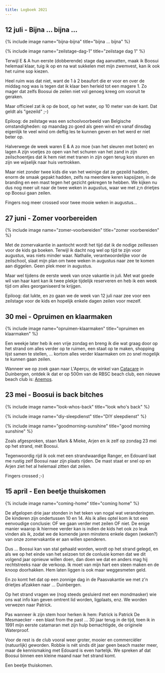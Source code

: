 ```yaml
---
title: Logboek 2021
---
```


<!--
## 21 juli - Zwin Race
-->

## 12 juli - Bijna ... bijna ...

{% include image name="bijna-bijna" title="bijna ... bijna" %}

{% include image name="zeilstage-dag-1" title="zeilstage dag 1" %}

Terwijl E & A hun eerste (dobberende) stage dag aanvatten, maak ik Boosui helemaal klaar, tuig ik op en na wat sukkelen met mijn zwemvest, kan ik ook het ruime sop kiezen.

Heel ruim was dat niet, want de 1 à 2 beaufort die er voor en over de middag nog was is tegen dat ik klaar ben herleid tot een magere 1. Zo mager dat zelfs Boosui de zeilen niet vol genoeg kreeg om vooruit te geraken. 

Maar officieel zat ik op de boot, op het water, op 10 meter van de kant. Dat geldt als "gezeild" ;-)

Epiloog: de zeilstage was een schoolvoorbeeld van Belgische omstandigheden: op maandag zo goed als geen wind en vanaf dinsdag eigenlijk te veel wind om deftig les te kunnen geven en het werd er niet beter op.

Halverwege de week waren E & A zo moe (van het sleuren met boten) en lagen A zijn voetjes zo open van het schuren van het zand in zijn zeilschoentjes dat ik hem niet met tranen in zijn ogen terug kon sturen en zijn we wijselijk naar huis vertrokken.

Maar niet zonder twee kids die van het weinige dat ze gezeild hadden, enorm de smaak gepakt hadden, zelfs na meerdere keren kapsijzen, in de branding en een mast tegen het gezicht gekregen te hebben. We kijken nu dus nog meer uit naar de twee weken in augustus, waar we met z;n drietjes op Boosui gaan zeilen.

Fingers nog meer crossed voor twee mooie weken in augustus...

## 27 juni - Zomer voorbereiden

{% include image name="zomer-voorbereiden" title="zomer voorbereiden" %}

Met de zomervakantie in aantocht wordt het tijd dat ik de nodige zeillessen voor de kids ga boeken. Terwijl ik dacht nog wel op tijd te zijn voor augustus, was niets minder waar. Nathalie, verantwoordelijke voor de zeilschool, slaat mijn plan om twee weken in augustus naar zee te komen aan diggelen. Geen plek meer in augustus.

Maar wel tijdens de eerste week van onze vakantie in juli. Met wat goede wil van haar kant kan ik twee plekje tijdelijk reserveren en heb ik een week tijd om alles georganiseerd te krijgen.

Epiloog: dat lukte, en zo gaan we de week van 12 juli naar zee voor een zeilstage voor de kids en hopelijk enkele dagen zeilen voor mezelf.

## 30 mei - Opruimen en klaarmaken

{% include image name="opruimen-klaarmaken" title="opruimen en klaarmaken" %}

Een weekje later heb ik een vrije zondag en breng ik die wat graag door op het strand om alles verder op te ruimen, een staat op te maken, shopping lijst samen te stellen, ... kortom alles verder klaarmaken om zo snel mogelijk te kunnen gaan zeilen.

Wanneer we op zoek gaan naar L'Aperçu, de winkel van [Catacare](https://www.catacare.be) in Duinbergen, ontdek ik dat er op 500m van de RBSC beach club, een nieuwe beach club is: [Anemos](https://www.anemos.be).

## 23 mei - Boosui is back bitches

{% include image name="look-whos-back" title="look who's back" %}

{% include image name="diy-sleepdienst" title="DIY sleepdienst" %}

{% include image name="goodmorning-sunshine" title="good morning sunshine" %}

Zoals afgesproken, staan Mark & Mieke, Arjen en ik zelf op zondag 23 mei op het strand, mét Boosui.

Tegenwoordig rijd ik ook met een strandwaardige Ranger, en Edouard laat me rustig zelf Boosui naar zijn plaats rijden. De mast staat er snel op en Arjen ziet het al helemaal zitten dat zeilen.

Fingers crossed ;-)

## 15 april - Een beetje thuiskomen

{% include image name="coming-home" title="coming home" %}

De afgelopen drie jaar stonden in het teken van nogal wat veranderingen. De kinderen zijn ondertussen 10 en 14. Als ik alles optel kom ik tot een eenvoudige conclusie: OF we gaan verder met zeilen OF niet. De enige manier waarop ik hiermee verder kan is indien de kids het ook zo leuk vinden als ik, zodat we de komende jaren minstens enkele dagen (weken?) van onze zomervakantie  er aan willen spenderen.

Dus ... Boosui kan van stal gehaald worden, wordt op het strand gelegd, en als we op het einde van het seizoen tot de conlusie komen dat we dit volgend jaar opnieuw willen doen, dan doen we dat en anders mag hij rechtstreeks naar de verkoop. Ik moet van mijn hart een steen maken en de knoop doorhakken. Hem laten liggen is ook maar weggesmeten geld.

En zo komt het dat op een zonnige dag in de Paasvakantie we met z'n drietjes afzakken naar ... Duinbergen.

Op het strand vragen we (nog steeds gesluierd met een mondmasker) wie ons wat info kan geven omtrent lid worden, ligplaats, enz. We worden verwezen naar Patrick.

Pas wanneer ik zijn stem hoor herken ik hem: Patrick is Patrick De Mesmaecker - een blast from the past ... 30 jaar terug in de tijd, toen ik in 1991 mijn eerste catamaran met zijn hulp bemachtigde, de originele Waterproof.

Voor de rest is de club vooral weer groter, mooier en commerciëler (natuurlijk) geworden. Robbie is nét sinds dit jaar geen beach master meer, maar de kennismaking met Edouard is even hartelijk. We spreken af dat Boosui binnen een kleine maand naar het strand komt.

Een beetje thuiskomen.

